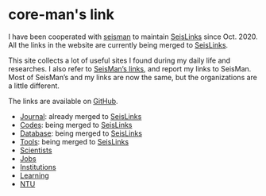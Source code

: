 # core-man's link

I have been cooperated with [seisman](https://github.com/seisman) to maintain [SeisLinks](https://link.seisman.info/) since Oct. 2020. All the links in the website are currently being merged to [SeisLinks](https://link.seisman.info/).

This site collects a lot of useful sites I found during my daily life and researches. I also refer to [SeisMan’s links](https://link.seisman.info/), and report my links to SeisMan. Most of SeisMan’s and my links are now the same, but the organizations are a little different.

The links are available on [GitHub](https://github.com/core-man/link).

- [Journal](content/post/journals/index.md): already merged to [SeisLinks](https://link.seisman.info/journals/)
- [Codes](content/post/codes/index.md): being merged to [SeisLinks](https://link.seisman.info/codes/)
- [Database](content/post/database/index.md): being merged to [SeisLinks](https://link.seisman.info/database/)
- [Tools](content/post/tools/index.md): being merged to [SeisLinks](https://link.seisman.info/tools/)
- [Scientists](content/post/scientists/index.md)
- [Jobs](content/post/jobs/index.md)
- [Institutions](content/post/institutions/index.md)
- [Learning](content/post/learning/index.md)
- [NTU](content/post/ntu/index.md)
